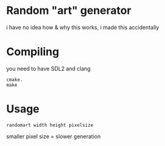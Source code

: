 # Random "art" generator

i have no idea how & why this works, i made this accidentally

# Compiling

you need to have SDL2 and clang
 ~~~
 cmake.
 make
 ~~~

# Usage
~~~
randomart width height pixelsize
~~~
smaller pixel size = slower generation
